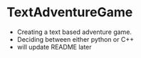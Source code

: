 # TextAdventureGame
* Creating a text based adventure game. 
* Deciding between either python or C++ 
* will update README later
